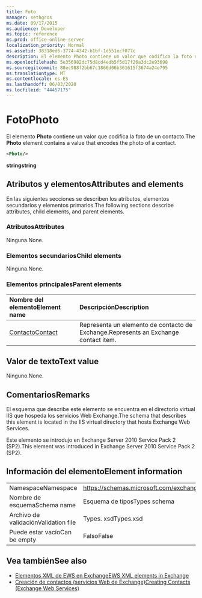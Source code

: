 ```yaml
---
title: Foto
manager: sethgros
ms.date: 09/17/2015
ms.audience: Developer
ms.topic: reference
ms.prod: office-online-server
localization_priority: Normal
ms.assetid: 38318ed6-3774-4342-b1bf-1d551ecf077c
description: El elemento Photo contiene un valor que codifica la foto de un contacto.
ms.openlocfilehash: 5e356982dc75d8cd4edb5f5d17f26a3dc2e93698
ms.sourcegitcommit: 88ec988f2bb67c1866d06b361615f3674a24e795
ms.translationtype: MT
ms.contentlocale: es-ES
ms.lasthandoff: 06/03/2020
ms.locfileid: "44457175"
---
```

# <a name="photo"></a><span data-ttu-id="8b8b8-103">Foto</span><span class="sxs-lookup"><span data-stu-id="8b8b8-103">Photo</span></span>

<span data-ttu-id="8b8b8-104">El elemento **Photo** contiene un valor que codifica la foto de un contacto.</span><span class="sxs-lookup"><span data-stu-id="8b8b8-104">The **Photo** element contains a value that encodes the photo of a contact.</span></span> 
  
```XML
<Photo/>
```

<span data-ttu-id="8b8b8-105">**string**</span><span class="sxs-lookup"><span data-stu-id="8b8b8-105">**string**</span></span>

## <a name="attributes-and-elements"></a><span data-ttu-id="8b8b8-106">Atributos y elementos</span><span class="sxs-lookup"><span data-stu-id="8b8b8-106">Attributes and elements</span></span>

<span data-ttu-id="8b8b8-107">En las siguientes secciones se describen los atributos, elementos secundarios y elementos primarios.</span><span class="sxs-lookup"><span data-stu-id="8b8b8-107">The following sections describe attributes, child elements, and parent elements.</span></span>
  
### <a name="attributes"></a><span data-ttu-id="8b8b8-108">Atributos</span><span class="sxs-lookup"><span data-stu-id="8b8b8-108">Attributes</span></span>

<span data-ttu-id="8b8b8-109">Ninguna.</span><span class="sxs-lookup"><span data-stu-id="8b8b8-109">None.</span></span>
  
### <a name="child-elements"></a><span data-ttu-id="8b8b8-110">Elementos secundarios</span><span class="sxs-lookup"><span data-stu-id="8b8b8-110">Child elements</span></span>

<span data-ttu-id="8b8b8-111">Ninguna.</span><span class="sxs-lookup"><span data-stu-id="8b8b8-111">None.</span></span>
  
### <a name="parent-elements"></a><span data-ttu-id="8b8b8-112">Elementos principales</span><span class="sxs-lookup"><span data-stu-id="8b8b8-112">Parent elements</span></span>

|<span data-ttu-id="8b8b8-113">**Nombre del elemento**</span><span class="sxs-lookup"><span data-stu-id="8b8b8-113">**Element name**</span></span>|<span data-ttu-id="8b8b8-114">**Descripción**</span><span class="sxs-lookup"><span data-stu-id="8b8b8-114">**Description**</span></span>|
|:-----|:-----|
|[<span data-ttu-id="8b8b8-115">Contacto</span><span class="sxs-lookup"><span data-stu-id="8b8b8-115">Contact</span></span>](contact.md) <br/> |<span data-ttu-id="8b8b8-116">Representa un elemento de contacto de Exchange.</span><span class="sxs-lookup"><span data-stu-id="8b8b8-116">Represents an Exchange contact item.</span></span>  <br/> |
   
## <a name="text-value"></a><span data-ttu-id="8b8b8-117">Valor de texto</span><span class="sxs-lookup"><span data-stu-id="8b8b8-117">Text value</span></span>

<span data-ttu-id="8b8b8-118">Ninguno.</span><span class="sxs-lookup"><span data-stu-id="8b8b8-118">None.</span></span>
  
## <a name="remarks"></a><span data-ttu-id="8b8b8-119">Comentarios</span><span class="sxs-lookup"><span data-stu-id="8b8b8-119">Remarks</span></span>

<span data-ttu-id="8b8b8-120">El esquema que describe este elemento se encuentra en el directorio virtual IIS que hospeda los servicios Web Exchange.</span><span class="sxs-lookup"><span data-stu-id="8b8b8-120">The schema that describes this element is located in the IIS virtual directory that hosts Exchange Web Services.</span></span>
  
<span data-ttu-id="8b8b8-121">Este elemento se introdujo en Exchange Server 2010 Service Pack 2 (SP2).</span><span class="sxs-lookup"><span data-stu-id="8b8b8-121">This element was introduced in Exchange Server 2010 Service Pack 2 (SP2).</span></span>
  
## <a name="element-information"></a><span data-ttu-id="8b8b8-122">Información del elemento</span><span class="sxs-lookup"><span data-stu-id="8b8b8-122">Element information</span></span>

|||
|:-----|:-----|
|<span data-ttu-id="8b8b8-123">Namespace</span><span class="sxs-lookup"><span data-stu-id="8b8b8-123">Namespace</span></span>  <br/> |https://schemas.microsoft.com/exchange/services/2006/types  <br/> |
|<span data-ttu-id="8b8b8-124">Nombre de esquema</span><span class="sxs-lookup"><span data-stu-id="8b8b8-124">Schema name</span></span>  <br/> |<span data-ttu-id="8b8b8-125">Esquema de tipos</span><span class="sxs-lookup"><span data-stu-id="8b8b8-125">Types schema</span></span>  <br/> |
|<span data-ttu-id="8b8b8-126">Archivo de validación</span><span class="sxs-lookup"><span data-stu-id="8b8b8-126">Validation file</span></span>  <br/> |<span data-ttu-id="8b8b8-127">Types. xsd</span><span class="sxs-lookup"><span data-stu-id="8b8b8-127">Types.xsd</span></span>  <br/> |
|<span data-ttu-id="8b8b8-128">Puede estar vacío</span><span class="sxs-lookup"><span data-stu-id="8b8b8-128">Can be empty</span></span>  <br/> |<span data-ttu-id="8b8b8-129">Falso</span><span class="sxs-lookup"><span data-stu-id="8b8b8-129">False</span></span>  <br/> |
   
## <a name="see-also"></a><span data-ttu-id="8b8b8-130">Vea también</span><span class="sxs-lookup"><span data-stu-id="8b8b8-130">See also</span></span>

- [<span data-ttu-id="8b8b8-131">Elementos XML de EWS en Exchange</span><span class="sxs-lookup"><span data-stu-id="8b8b8-131">EWS XML elements in Exchange</span></span>](ews-xml-elements-in-exchange.md)
- [<span data-ttu-id="8b8b8-132">Creación de contactos (servicios Web de Exchange)</span><span class="sxs-lookup"><span data-stu-id="8b8b8-132">Creating Contacts (Exchange Web Services)</span></span>](https://msdn.microsoft.com/library/4845917e-70d1-481c-bbd7-011ec6571789%28Office.15%29.aspx)


